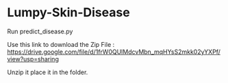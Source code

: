 # Lumpy-Skin-Disease

Run predict_disease.py

Use this link to download the Zip File :
https://drive.google.com/file/d/1frW0QUlMdcvMbn_mqHYsS2mkk02yYXPf/view?usp=sharing

Unzip it place it in the folder.